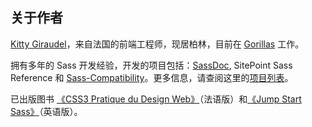 
## 关于作者

[Kitty Giraudel](https://kittygiraudel.com)，来自法国的前端工程师，现居柏林，目前在 [Gorillas](https://gorillas.io/) 工作。

拥有多年的 Sass 开发经验，开发的项目包括：[SassDoc](http://sassdoc.com), SitePoint Sass Reference 和 [Sass-Compatibility](https://kittygiraudel.github.io/sass-compatibility/)。更多信息，请查阅这里的[项目列表](https://github.com/KittyGiraudel/awesome-sass)。

已出版图书 [《CSS3 Pratique du Design Web》](https://www.eyrolles.com/Informatique/Livre/css3-9782212678963/)（法语版）和[《Jump Start Sass》](https://learnable.com/books/jump-start-sass)（英语版）。
